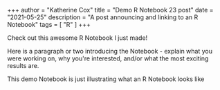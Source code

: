 
+++ author = "Katherine Cox" title = "Demo R Notebook 23 post" date = "2021-05-25" description = "A post announcing and linking to an R Notebook" tags = [ "R" ] +++

Check out this awesome R Notebook I just made!

Here is a paragraph or two introducing the Notebook - explain what you were working on, why you're interested, and/or what the most exciting results are.

This demo Notebook is just illustrating what an R Notebook looks like 
